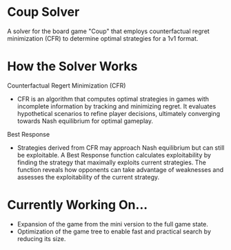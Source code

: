 # Coup Solver
A solver for the board game "Coup" that employs counterfactual regret minimization (CFR) to determine optimal strategies for a 1v1 format.

# How the Solver Works
Counterfactual Regert Minimization (CFR)
* CFR is an algorithm that computes optimal strategies in games with incomplete information by tracking and minimizing regret. It evaluates hypothetical scenarios to refine player decisions, ultimately converging towards Nash equilibrium for optimal gameplay.

Best Response
* Strategies derived from CFR may approach Nash equilibrium but can still be exploitable. A Best Response function calculates exploitability by finding the strategy that maximally exploits current strategies. The function reveals how opponents can take advantage of weaknesses and assesses the exploitability of the current strategy.

# Currently Working On...
* Expansion of the game from the mini version to the full game state.
* Optimization of the game tree to enable fast and practical search by reducing its size.
